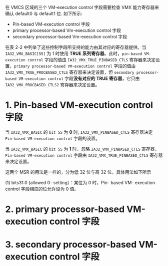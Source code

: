 

在 VMCS 区域的三个 VM-execution control 字段需要检查 VMX 能力寄存器来确认 default0 与 default1 位. 如下所示:

* Pin-based VM-execution control 字段
* primary processor-based Vm-execution control 字段 
* secondary processor-based Vm-execution control 字段

在表 2-2 中列举了这些控制字段所支持的能力由其对应的寄存器提供。当 `IA32_VMX_BASIC[55]` 为 1 时使用 **TRUE 系列寄存器**。此时，`pin-based VM-execution control` 字段的值由 `IA32_VMX_TRUE_PINBASED_CTLS` 寄存器来决定设置，`primary processor-based VM-execution control` 字段的值由 `IA32_VMX_TRUE_PROCBASED_CTLS` 寄存器来决定设置，但 `secondary processor-based VM-execution control` 字段**没有对应的 TRUE 寄存器**，它只由 `IA32_VMX_PROCBASED_CTLS2` 寄存器来决定设置。

# 1. Pin-based VM-execution control 字段

当 `IA32_VMX_BASIC` 的 `bit 55` 为 **0** 时, `IA32_VMX_PINBASED_CTLS` 寄存器决定 `Pin-based VM-execution control` 字段的设置。

当 `IA32_VMX_BASIC` 的 `bit 55` 为 **1** 时，忽略 `IA32_VMX_PINBASED_CTLS` 寄存器，`Pin-based VM-execution control` 字段由 `IA32_VMX_TRUE_PINBASED_CTLS` 寄存器来决定设置。

这两个 MSR 的用法是一样的，分为低 32 位与高 32 位。具体用法如下所示

(1) bits31:0 (allowed 0- setting）：某位为 0 时，Pin- based VM- execution control 字段相应的位允许设为 0 值。

# 2. primary processor-based VM-execution control 字段



# 3. secondary processor-based VM-execution control 字段


